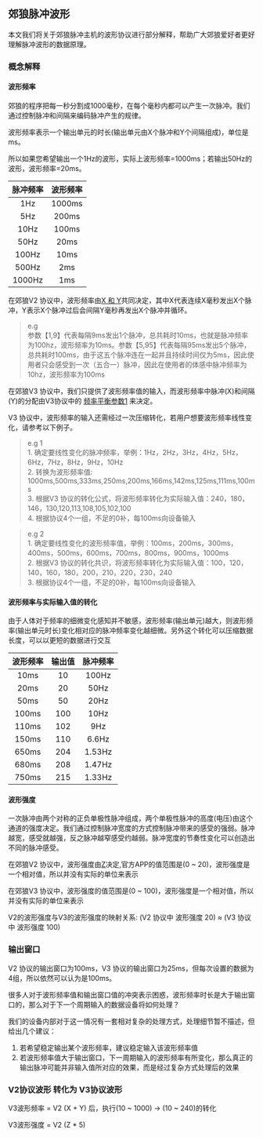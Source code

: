 ## 郊狼脉冲波形

本文我们将关于郊狼脉冲主机的波形协议进行部分解释，帮助广大郊狼爱好者更好理解脉冲波形的数据原理。

### 概念解释

#### 波形频率

郊狼的程序把每一秒分割成1000毫秒，在每个毫秒内都可以产生一次脉冲。我们通过控制脉冲和间隔来编码脉冲产生的规律。

波形频率表示一个输出单元的时长(输出单元由X个脉冲和Y个间隔组成)，单位是ms。

所以如果您希望输出一个1Hz的波形，实际上波形频率=1000ms；若输出50Hz的波形，波形频率=20ms。

|  脉冲频率  |  波形频率  |
|:------:|:------:|
|  1Hz   | 1000ms |
|  5Hz   | 200ms  |
|  10Hz  | 100ms  |
|  50Hz  |  20ms  |
| 100Hz  |  10ms  |
| 500Hz  |  2ms   |
| 1000Hz |  1ms   |

在郊狼V2 协议中，波形频率由[X 和 Y](/coyote/v2/README_V2.md)共同决定，其中X代表连续X毫秒发出X个脉冲，Y表示X个脉冲过后会间隔Y毫秒再发出X个脉冲并循环。

> e.g<br/>
参数【1,9】代表每隔9ms发出1个脉冲，总共耗时10ms，也就是脉冲频率为100hz，波形频率为10ms。参数【5,95】代表每隔95ms发出5个脉冲，总共耗时100ms，由于这五个脉冲连在一起并且持续时间仅为5ms，因此使用者只会感受到一次（五合一）脉冲，因此在使用者的体感中脉冲频率为10hz，波形频率为100ms

在郊狼V3 协议中，我们只提供了波形频率值的输入，而波形频率中脉冲(X)和间隔(Y)的分配由V3协议中的 [频率平衡参数1](/coyote/v3/README_V3.md) 来决定。

V3 协议中，波形频率的输入还需经过一次压缩转化，若用户想要波形频率线性变化，请参考以下例子。

>e.g 1<br/>1. 确定要线性变化的脉冲频率，举例：1Hz，2Hz，3Hz，4Hz，5Hz，6Hz，7Hz，8Hz，9Hz，10Hz<br/>2. 转换为波形频率值: 1000ms,500ms,333ms,250ms,200ms,166ms,142ms,125ms,111ms,100ms<br/>3. 根据V3 协议的转化公式，将波形频率转化为实际输入值：240，180，146，130,120,113,108,105,102,100<br/>4. 根据协议4个一组，不足的0补，每100ms向设备输入

>e.g 2<br/>1. 确定要线性变化的波形频率值，举例：100ms，200ms，300ms，400ms，500ms，600ms，700ms，800ms，900ms，1000ms<br/>2. 根据V3 协议的转化共识，将波形频率转化为实际输入值：100，120，140，160，180，200，210，220，230，240<br/>3. 根据协议4个一组，不足的0补，每100ms向设备输入

#### 波形频率与实际输入值的转化

由于人体对于频率的细微变化感知并不敏感，波形频率(输出单元)越大，则波形频率(输出单元时长)变化相对应的脉冲频率变化越细微。另外这个转化可以压缩数据长度，可以以更短的数据进行交互

| 波形频率  | 输出值 |  脉冲频率  |
|:-----:|:---:|:------:|
| 10ms  | 10  | 100Hz  |
| 20ms  | 20  |  50Hz  |
| 50ms  | 50  |  20Hz  |
| 100ms | 100 |  10Hz  |
| 110ms | 102 |  9Hz   |
| 150ms | 110 | 6.6Hz  |
| 650ms | 204 | 1.53Hz |
| 680ms | 208 | 1.47Hz |
| 750ms | 215 | 1.33Hz |

#### 波形强度

一次脉冲由两个对称的正负单极性脉冲组成，两个单极性脉冲的高度(电压)由这个通道的强度决定。我们通过控制脉冲宽度的方式控制脉冲带来的感受的强弱。脉冲越宽，感受就越强，反之脉冲越窄感受约越弱。脉冲宽度的节奏性变化可以创造出不同的脉冲感受。

在郊狼V2 协议中，波形强度由[Z](/coyote/v2/README_V2.md)决定,官方APP的值范围是(0 ~ 20)，波形强度是一个相对值，所以并没有实际的单位来表示

在郊狼V3 协议中，波形强度的值范围是(0 ~ 100)，波形强度是一个相对值，所以并没有实际的单位来表示

V2的波形强度与V3的波形强度的映射关系: (V2 协议中 波形强度 20) ≈ (V3 协议中 波形强度 100)

### 输出窗口

V2 协议的输出窗口为100ms，V3 协议的输出窗口为25ms，但每次设置的数据为4组，所以依然可以认为是100ms。

很多人对于波形频率值和输出窗口值的冲突表示困惑，波形频率时长是大于输出窗口的，那么对于下一个周期输入的数据设备将如何处理？

我们的设备内部对于这一情况有一套相对复杂的处理方式，处理细节暂不描述，但给出几个建议：

1. 若希望稳定输出某个波形频率，建议稳定输入该波形频率值
2. 若波形频率值大于输出窗口，下一周期输入的波形频率有所变化，那么真正的输出脉冲可能并非输入值所对应的效果，而是经过复杂方式处理后的效果

### V2协议波形 转化为 V3协议波形

V3波形频率 = V2 (X + Y) 后，执行(10 ~ 1000) -> (10 ~ 240)的转化

V3波形强度 = V2 (Z * 5)
